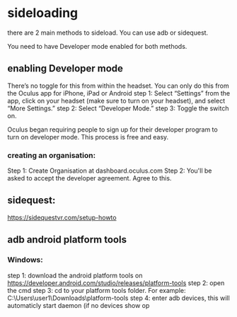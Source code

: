 # sideloading

there are 2 main methods to sideload. You can use adb or sidequest.

You need to have Developer mode enabled for both methods. 
## enabling Developer mode
There’s no toggle for this from within the headset. You can only do this from the Oculus app for iPhone, iPad or Android
step 1: Select “Settings” from the app, click on your headset (make sure to turn on your headset), and select “More Settings.”
step 2: Select “Developer Mode.”
step 3: Toggle the switch on.

Oculus began requiring people to sign up for their developer program to turn on developer mode. This process is free and easy.

### creating an organisation:
Step 1: Create Organisation at dashboard.oculus.com
Step 2: You'll be asked to accept the developer agreement. Agree to this.


## sidequest:
https://sidequestvr.com/setup-howto

## adb android platform tools
### Windows:
step 1: download the android platform tools on https://developer.android.com/studio/releases/platform-tools
step 2: open the cmd
step 3: cd to your platform tools folder. For example: C:\Users\user1\Downloads\platform-tools
step 4: enter adb devices, this will automaticly start daemon (if no devices show op
 
